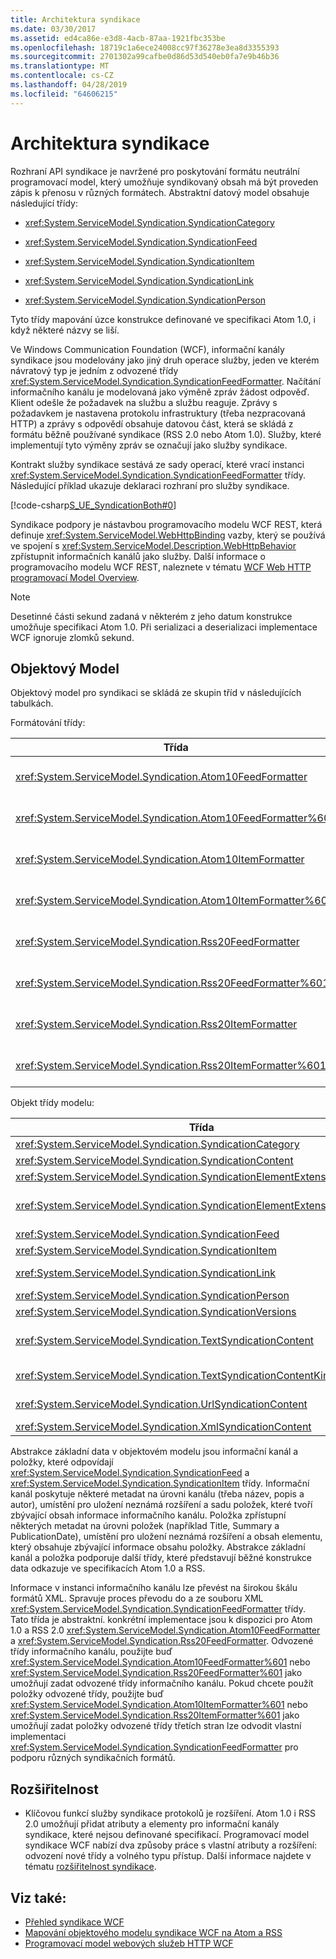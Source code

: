 ```yaml
---
title: Architektura syndikace
ms.date: 03/30/2017
ms.assetid: ed4ca86e-e3d8-4acb-87aa-1921fbc353be
ms.openlocfilehash: 18719c1a6ece24008cc97f36278e3ea8d3355393
ms.sourcegitcommit: 2701302a99cafbe0d86d53d540eb0fa7e9b46b36
ms.translationtype: MT
ms.contentlocale: cs-CZ
ms.lasthandoff: 04/28/2019
ms.locfileid: "64606215"
---
```

# <a name="architecture-of-syndication"></a>Architektura syndikace
Rozhraní API syndikace je navržené pro poskytování formátu neutrální programovací model, který umožňuje syndikovaný obsah má být proveden zápis k přenosu v různých formátech. Abstraktní datový model obsahuje následující třídy:  
  
- <xref:System.ServiceModel.Syndication.SyndicationCategory>  
  
- <xref:System.ServiceModel.Syndication.SyndicationFeed>  
  
- <xref:System.ServiceModel.Syndication.SyndicationItem>  
  
- <xref:System.ServiceModel.Syndication.SyndicationLink>  
  
- <xref:System.ServiceModel.Syndication.SyndicationPerson>  
  
 Tyto třídy mapování úzce konstrukce definované ve specifikaci Atom 1.0, i když některé názvy se liší.  
  
 Ve Windows Communication Foundation (WCF), informační kanály syndikace jsou modelovány jako jiný druh operace služby, jeden ve kterém návratový typ je jedním z odvozené třídy <xref:System.ServiceModel.Syndication.SyndicationFeedFormatter>. Načítání informačního kanálu je modelovaná jako výměně zpráv žádost odpověď. Klient odešle že požadavek na službu a službu reaguje. Zprávy s požadavkem je nastavena protokolu infrastruktury (třeba nezpracovaná HTTP) a zprávy s odpovědí obsahuje datovou část, která se skládá z formátu běžně používané syndikace (RSS 2.0 nebo Atom 1.0). Služby, které implementují tyto výměny zpráv se označují jako služby syndikace.  
  
 Kontrakt služby syndikace sestává ze sady operací, které vrací instanci <xref:System.ServiceModel.Syndication.SyndicationFeedFormatter> třídy. Následující příklad ukazuje deklaraci rozhraní pro služby syndikace.  
  
 [!code-csharp[S_UE_SyndicationBoth#0](../../../../samples/snippets/csharp/VS_Snippets_CFX/s_ue_syndicationboth/cs/service.cs#0)]  
  
 Syndikace podpory je nástavbou programovacího modelu WCF REST, která definuje <xref:System.ServiceModel.WebHttpBinding> vazby, který se používá ve spojení s <xref:System.ServiceModel.Description.WebHttpBehavior> zpřístupnit informačních kanálů jako služby. Další informace o programovacího modelu WCF REST, naleznete v tématu [WCF Web HTTP programovací Model Overview](../../../../docs/framework/wcf/feature-details/wcf-web-http-programming-model-overview.md).  
  
> [!NOTE]
>  Desetinné části sekund zadaná v některém z jeho datum konstrukce umožňuje specifikaci Atom 1.0. Při serializaci a deserializaci implementace WCF ignoruje zlomků sekund.  
  
## <a name="object-model"></a>Objektový Model  
 Objektový model pro syndikaci se skládá ze skupin tříd v následujících tabulkách.  
  
 Formátování třídy:  
  
|Třída|Popis|  
|-----------|-----------------|  
|<xref:System.ServiceModel.Syndication.Atom10FeedFormatter>|Třída, která serializuje <xref:System.ServiceModel.Syndication.SyndicationFeed> instance do formátu Atom 1.0.|  
|<xref:System.ServiceModel.Syndication.Atom10FeedFormatter%601>|Třída, která serializuje <xref:System.ServiceModel.Syndication.SyndicationFeed> odvozené třídy pro formát Atom 1.0.|  
|<xref:System.ServiceModel.Syndication.Atom10ItemFormatter>|Třída, která serializuje <xref:System.ServiceModel.Syndication.SyndicationItem> instance do formátu Atom 1.0.|  
|<xref:System.ServiceModel.Syndication.Atom10ItemFormatter%601>|Třída, která serializuje <xref:System.ServiceModel.Syndication.SyndicationItem> odvozené třídy pro formát Atom 1.0.|  
|<xref:System.ServiceModel.Syndication.Rss20FeedFormatter>|Třída, která serializuje <xref:System.ServiceModel.Syndication.SyndicationFeed> instance do formátu RSS 2.0.|  
|<xref:System.ServiceModel.Syndication.Rss20FeedFormatter%601>|Třída, která serializuje <xref:System.ServiceModel.Syndication.SyndicationFeed> odvozené třídy formátu RSS 2.0.|  
|<xref:System.ServiceModel.Syndication.Rss20ItemFormatter>|Třída, která serializuje <xref:System.ServiceModel.Syndication.SyndicationItem> instance do formátu RSS 2.0.|  
|<xref:System.ServiceModel.Syndication.Rss20ItemFormatter%601>|Třída, která serializuje <xref:System.ServiceModel.Syndication.SyndicationItem> odvozené třídy formátu RSS 2.0.|  
  
 Objekt třídy modelu:  
  
|Třída|Popis|  
|-----------|-----------------|  
|<xref:System.ServiceModel.Syndication.SyndicationCategory>|Třída zastupující kategorii informačního kanálu syndikace.|  
|<xref:System.ServiceModel.Syndication.SyndicationContent>|Základní třída, která představuje syndikace obsahu.|  
|<xref:System.ServiceModel.Syndication.SyndicationElementExtension>|Třída, která představuje rozšíření elementu syndikace.|  
|<xref:System.ServiceModel.Syndication.SyndicationElementExtensionCollection>|Kolekce <xref:System.ServiceModel.Syndication.SyndicationElementExtension> objekty.|  
|<xref:System.ServiceModel.Syndication.SyndicationFeed>|Třída, která představuje objekt informačního kanálu nejvyšší úrovně.|  
|<xref:System.ServiceModel.Syndication.SyndicationItem>|Třída, která představuje položku informačního kanálu.|  
|<xref:System.ServiceModel.Syndication.SyndicationLink>|Třída, která představuje odkaz v rámci informačního kanálu syndikace nebo položku.|  
|<xref:System.ServiceModel.Syndication.SyndicationPerson>|Vytvoření třídy reprezentující Atom osoby.|  
|<xref:System.ServiceModel.Syndication.SyndicationVersions>|Třída zastupující verze protokolu podporované syndikace.|  
|<xref:System.ServiceModel.Syndication.TextSyndicationContent>|Třídu, která představuje jakékoli <xref:System.ServiceModel.Syndication.SyndicationItem> obsahu, který se má zobrazit pro koncového uživatele.|  
|<xref:System.ServiceModel.Syndication.TextSyndicationContentKind>|Výčet, který představuje různé druhy textu syndikace obsahu nepodporuje.|  
|<xref:System.ServiceModel.Syndication.UrlSyndicationContent>|Třída zastupující syndikace obsahu, který se skládá z adresy URL na jiný prostředek.|  
|<xref:System.ServiceModel.Syndication.XmlSyndicationContent>|Třída zastupující syndikace obsahu, který se zobrazí v prohlížeči.|  
  
 Abstrakce základní data v objektovém modelu jsou informační kanál a položky, které odpovídají <xref:System.ServiceModel.Syndication.SyndicationFeed> a <xref:System.ServiceModel.Syndication.SyndicationItem> třídy. Informační kanál poskytuje některé metadat na úrovni kanálu (třeba název, popis a autor), umístění pro uložení neznámá rozšíření a sadu položek, které tvoří zbývající obsah informace informačního kanálu. Položka zpřístupní některých metadat na úrovni položek (například Title, Summary a PublicationDate), umístění pro uložení neznámá rozšíření a obsah elementu, který obsahuje zbývající informace obsahu položky. Abstrakce základní kanál a položka podporuje další třídy, které představují běžné konstrukce data odkazuje ve specifikacích Atom 1.0 a RSS.  
  
 Informace v instanci informačního kanálu lze převést na širokou škálu formátů XML. Spravuje proces převodu do a ze souboru XML <xref:System.ServiceModel.Syndication.SyndicationFeedFormatter> třídy. Tato třída je abstraktní. konkrétní implementace jsou k dispozici pro Atom 1.0 a RSS 2.0 <xref:System.ServiceModel.Syndication.Atom10FeedFormatter> a <xref:System.ServiceModel.Syndication.Rss20FeedFormatter>. Odvozené třídy informačního kanálu, použijte buď <xref:System.ServiceModel.Syndication.Atom10FeedFormatter%601> nebo <xref:System.ServiceModel.Syndication.Rss20FeedFormatter%601> jako umožňují zadat odvozené třídy informačního kanálu. Pokud chcete použít položky odvozené třídy, použijte buď <xref:System.ServiceModel.Syndication.Atom10ItemFormatter%601> nebo <xref:System.ServiceModel.Syndication.Rss20ItemFormatter%601> jako umožňují zadat položky odvozené třídy třetích stran lze odvodit vlastní implementaci <xref:System.ServiceModel.Syndication.SyndicationFeedFormatter> pro podporu různých syndikačních formátů.  
  
## <a name="extensibility"></a>Rozšiřitelnost  
  
- Klíčovou funkcí služby syndikace protokolů je rozšíření. Atom 1.0 i RSS 2.0 umožňují přidat atributy a elementy pro informační kanály syndikace, které nejsou definované specifikací. Programovací model syndikace WCF nabízí dva způsoby práce s vlastní atributy a rozšíření: odvození nové třídy a volného typu přístup. Další informace najdete v tématu [rozšiřitelnost syndikace](../../../../docs/framework/wcf/feature-details/syndication-extensibility.md).  
  
## <a name="see-also"></a>Viz také:

- [Přehled syndikace WCF](../../../../docs/framework/wcf/feature-details/wcf-syndication-overview.md)
- [Mapování objektového modelu syndikace WCF na Atom a RSS](../../../../docs/framework/wcf/feature-details/how-the-wcf-syndication-object-model-maps-to-atom-and-rss.md)
- [Programovací model webových služeb HTTP WCF](../../../../docs/framework/wcf/feature-details/wcf-web-http-programming-model.md)
